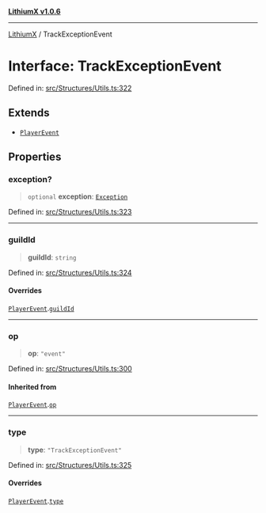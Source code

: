 [**LithiumX v1.0.6**](../README.md)

***

[LithiumX](../globals.md) / TrackExceptionEvent

# Interface: TrackExceptionEvent

Defined in: [src/Structures/Utils.ts:322](https://github.com/anantix-network/LithiumX/blob/50b399548f48d78c1c57a0dfe99d487d3da44bc6/src/Structures/Utils.ts#L322)

## Extends

- [`PlayerEvent`](PlayerEvent.md)

## Properties

### exception?

> `optional` **exception**: [`Exception`](Exception.md)

Defined in: [src/Structures/Utils.ts:323](https://github.com/anantix-network/LithiumX/blob/50b399548f48d78c1c57a0dfe99d487d3da44bc6/src/Structures/Utils.ts#L323)

***

### guildId

> **guildId**: `string`

Defined in: [src/Structures/Utils.ts:324](https://github.com/anantix-network/LithiumX/blob/50b399548f48d78c1c57a0dfe99d487d3da44bc6/src/Structures/Utils.ts#L324)

#### Overrides

[`PlayerEvent`](PlayerEvent.md).[`guildId`](PlayerEvent.md#guildid)

***

### op

> **op**: `"event"`

Defined in: [src/Structures/Utils.ts:300](https://github.com/anantix-network/LithiumX/blob/50b399548f48d78c1c57a0dfe99d487d3da44bc6/src/Structures/Utils.ts#L300)

#### Inherited from

[`PlayerEvent`](PlayerEvent.md).[`op`](PlayerEvent.md#op)

***

### type

> **type**: `"TrackExceptionEvent"`

Defined in: [src/Structures/Utils.ts:325](https://github.com/anantix-network/LithiumX/blob/50b399548f48d78c1c57a0dfe99d487d3da44bc6/src/Structures/Utils.ts#L325)

#### Overrides

[`PlayerEvent`](PlayerEvent.md).[`type`](PlayerEvent.md#type)
